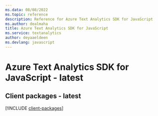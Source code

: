 ```yaml
---
ms.data: 08/08/2022
ms.topic: reference
description: Reference for Azure Text Analytics SDK for JavaScript
ms.author: dealmaha
title: Azure Text Analytics SDK for JavaScript
ms.service: textanalytics
author: deyaaeldeen
ms.devlang: javascript
---
```

# Azure Text Analytics SDK for JavaScript - latest

## Client packages - latest
[!INCLUDE [client-packages](text-analytics-client-index.md)]